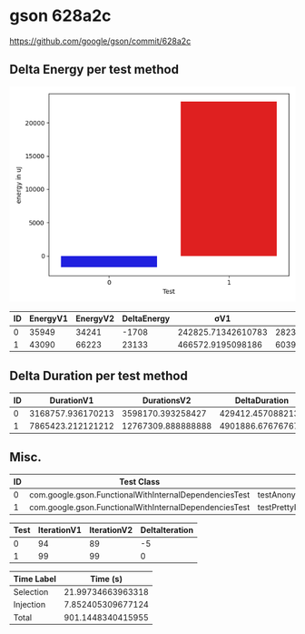 # gson 628a2c


https://github.com/google/gson/commit/628a2c



## Delta Energy per test method

![](./gson_delta_energy_0_v.png)


| ID | EnergyV1 | EnergyV2 | DeltaEnergy | σV1 | σV2 |
| --- | --- | --- | --- | --- | --- |
| 0 | 35949 | 34241 | -1708 | 242825.71342610783 | 282304.32328468666 |
| 1 | 43090 | 66223 | 23133 | 466572.9195098186 | 603910.4082271785 |

## Delta Duration per test method


| ID | DurationV1 | DurationsV2 | DeltaDuration |
| --- | --- | --- | --- |
| 0 | 3168757.936170213 | 3598170.393258427 | 429412.4570882139 |
| 1 | 7865423.212121212 | 12767309.888888888 | 4901886.676767676 |

## Misc.

| ID | Test Class | Test Method |
| --- | --- | --- |
| 0 | com.google.gson.FunctionalWithInternalDependenciesTest | testAnonymousLocalClassesSerialization |
| 1 | com.google.gson.FunctionalWithInternalDependenciesTest | testPrettyPrintArrayOfObjects |




| Test | IterationV1 | IterationV2 | DeltaIteration |
| --- | --- | --- | --- |
| 0 | 94 | 89 | -5 |
| 1 | 99 | 99 | 0 |



| Time Label | Time (s) |
| --- | --- |
| Selection | 21.99734663963318 |
| Injection | 7.852405309677124 |
| Total | 901.1448340415955 |


